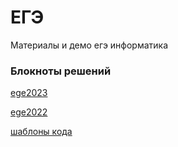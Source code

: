 # ЕГЭ

Материалы и демо егэ информатика

### Блокноты решений
[ege2023](https://github.com/lyctpu/ege/blob/main/2023demo/ege2023.ipynb)

[ege2022](https://github.com/lyctpu/ege/blob/main/2022demo/ege2022.ipynb)

[шаблоны кода]()
